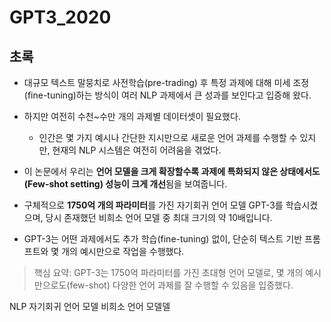 # GPT3_2020

## 초록

- 대규모 텍스트 말뭉치로 사전학습(pre-trading) 후 특정 과제에 대해 미세 조정(fine-tuning)하는 방식이 여러 NLP 과제에서 큰 성과를 보인다고 입증해 왔다.

- 하지만 여전히 수천~수만 개의 과제별 데이터셋이 필요했다.

  - 인간은 몇 가지 예시나 간단한 지시만으로 새로운 언어 과제를 수행할 수 있지만, 현재의 NLP 시스템은 여전히 어려움을 겪었다.

- 이 논문에서 우리는 **언어 모델을 크게 확장할수록 과제에 특화되지 않은 상태에서도(Few-shot setting) 성능이 크게 개선**됨을 보여줍니다.
- 구체적으로 **1750억 개의 파라미터**를 가진 자기회귀 언어 모델 GPT-3를 학습시켰으며, 당시 존재했던 비희소 언어 모델 중 최대 크기의 약 10배입니다.
- GPT-3는 어떤 과제에서도 추가 학습(fine-tuning) 없이, 단순히 텍스트 기반 프롬프트와 몇 개의 예시만으로 작업을 수행했다.

> 핵심 요약: GPT-3는 1750억 파라미터를 가진 초대형 언어 모델로, 몇 개의 예시만으로도(few-shot) 다양한 언어 과제를 잘 수행할 수 있음을 입증했다.

NLP
자기회귀 언어 모델
비희소 언어 모델델
